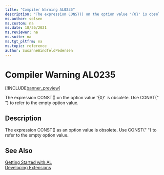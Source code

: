 ```yaml
---
title: "Compiler Warning AL0235"
description: "The expression CONST() on the option value '{0}' is obsolete."
ms.author: solsen
ms.custom: na
ms.date: 10/26/2021
ms.reviewer: na
ms.suite: na
ms.tgt_pltfrm: na
ms.topic: reference
author: SusanneWindfeldPedersen
---
```

[//]: # (START>DO_NOT_EDIT)
[//]: # (IMPORTANT:Do not edit any of the content between here and the END>DO_NOT_EDIT.)
[//]: # (Any modifications should be made in the .xml files in the ModernDev repo.)
# Compiler Warning AL0235

[!INCLUDE[banner_preview](../includes/banner_preview.md)]

The expression CONST() on the option value '{0}' is obsolete. Use CONST(" ") to refer to the empty option value.

## Description
The expression CONST() as an option value is obsolete. Use CONST(" ") to refer to the empty option value.  

[//]: # (IMPORTANT: END>DO_NOT_EDIT)
## See Also  
[Getting Started with AL](../devenv-get-started.md)  
[Developing Extensions](../devenv-dev-overview.md)  